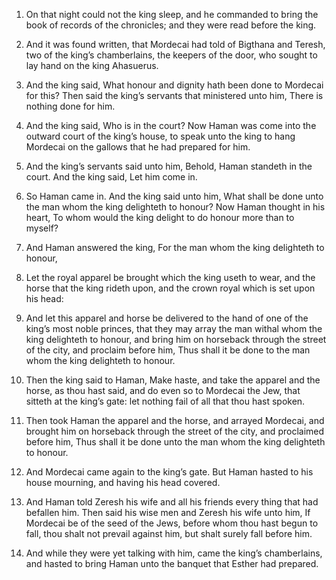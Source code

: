 1. On that night could not the king sleep, and he commanded to bring
the book of records of the chronicles; and they were read before the
king.

2. And it was found written, that Mordecai had told of Bigthana and
Teresh, two of the king’s chamberlains, the keepers of the door, who
sought to lay hand on the king Ahasuerus.

3. And the king said, What honour and dignity hath been done to
Mordecai for this? Then said the king’s servants that ministered unto
him, There is nothing done for him.

4. And the king said, Who is in the court? Now Haman was come into
the outward court of the king’s house, to speak unto the king to hang
Mordecai on the gallows that he had prepared for him.

5. And the king’s servants said unto him, Behold, Haman standeth in
the court. And the king said, Let him come in.

6. So Haman came in. And the king said unto him, What shall be done
unto the man whom the king delighteth to honour? Now Haman thought in
his heart, To whom would the king delight to do honour more than to
myself?

7. And Haman answered the king, For the man whom the king
delighteth to honour,

8. Let the royal apparel be brought which the
king useth to wear, and the horse that the king rideth upon, and the
crown royal which is set upon his head:

9. And let this apparel and
horse be delivered to the hand of one of the king’s most noble
princes, that they may array the man withal whom the king delighteth
to honour, and bring him on horseback through the street of the city,
and proclaim before him, Thus shall it be done to the man whom the
king delighteth to honour.

10. Then the king said to Haman, Make haste, and take the apparel and
the horse, as thou hast said, and do even so to Mordecai the Jew, that
sitteth at the king’s gate: let nothing fail of all that thou hast
spoken.

11. Then took Haman the apparel and the horse, and arrayed Mordecai,
and brought him on horseback through the street of the city, and
proclaimed before him, Thus shall it be done unto the man whom the
king delighteth to honour.

12. And Mordecai came again to the king’s gate. But Haman hasted to
his house mourning, and having his head covered.

13. And Haman told Zeresh his wife and all his friends every thing
that had befallen him. Then said his wise men and Zeresh his wife unto
him, If Mordecai be of the seed of the Jews, before whom thou hast
begun to fall, thou shalt not prevail against him, but shalt surely
fall before him.

14. And while they were yet talking with him, came the king’s
chamberlains, and hasted to bring Haman unto the banquet that Esther
had prepared.